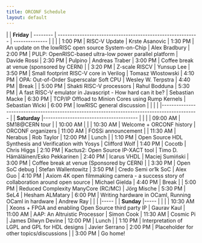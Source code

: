 ```yaml
---
title: ORCONF Schedule
layout: default
---
```


| | **Friday** 
| -------- | ---------------------------------------------------------- | --------------
|          |                                                            |
| 1:00 PM  | RISC-V Update                                              | Krste Asanovic
| 1:30 PM  | An update on the lowRISC open source System-on-Chip        | Alex Bradbury
| 2:00 PM  | PULP: OpenRISC-based ultra-low power parallel platform     | Davide Rossi
| 2:30 PM  | Pulpino                                                    | Andreas Traber
| 3:00 PM  | Coffee break at venue (sponsored by CERN)                  |
| 3:20 PM  | Z-scale RISCV                                              | Yunsup Lee
| 3:50 PM  | Small footprint RISC-V core in Verilog                     | Tomasz Wlostowski
| 4:10 PM  | OPA: Out-of-Order Superscalar Soft CPU                     | Wesley W. Terpstra
| 4:40 PM  | Break                                                      |
| 5:00 PM  | Shakti RISC-V processors                                   | Rahul Bodduna
| 5:30 PM  | A fast RISC-V emulator in Javascript - How hard can it be? | Sebastian Macke
| 6:30 PM  | TCP/IP Offload to Minion Cores using Rump Kernels          | Sebastian Wicki
| 6:00 PM  | lowRISC general discussion                                 |
| | |
|---------------------------------------------------------------------------------------------
| | **Saturday** 
|---------------------------------------
|          |                                                            |
| 09:00 AM | SM18@CERN tour                                             |
| 10:00 AM |                                                            |
| 10:30 AM | Welcome + ORCONF history                                   | ORCONF organizers
| 11:00 AM | FOSSi announcement                                         | 
| 11:30 AM | Nerabus                                                    | Rob Taylor
| 12:00 PM | Lunch                                                      |
| 1:10 PM  | Open Source HDL Synthesis and Verification with Yosys      | Clifford Wolf
| 1:40 PM  | Cocotb                                                     | Chris Higgs
| 2:10 PM  | Kactus2: Open Source IP-XACT tool                          | Timo D. Hämäläinen/Esko Pekkarinen
| 2:40 PM  | Icarus VHDL                                                | Maciej Sumiński
| 3:00 PM  | Coffee break at venue (Sponsored by CERN)                  |
| 3:30 PM  | Open SoC debug                                             | Stefan Wallentowitz
| 3:50 PM  | Credo Semi or1k SoC                                        | Alex Guo
| 4:10 PM  | Axiom 4K open filmmaking camera - a success story of collaboration around open source | Michael Gielda
| 4:40 PM  | Break                                                      |
| 5:00 PM  | Reduced Complexity ManyCore (RC/MC)                        | Jörg Mische
| 5:30 PM  | SeL4                                                       | Hesham ALMatary
| 6:00 PM  | Writing hardware in OCaml, Running OCaml in hardware       | Andrew Ray
| | |
|-----
|  | **Sunday**
|-----
| | |
| 10:30 AM | Xeons + FPGA and enabling Open Source third party IP | Gaurav Kaul
| 11:00 AM | AAP: An Altruistic Processor                         | Simon Cook
| 11:30 AM | Cosmic Pi                                            | James Dilwyn Devine
| 12:00 PM | Lunch                                                |
| 1:10 PM  | Interpretation of LGPL and GPL for HDL designs       | Javier Serrano
| 2:00 PM  | Placeholder for other topics/discussions             |
| 3:00 PM  | Go home!
